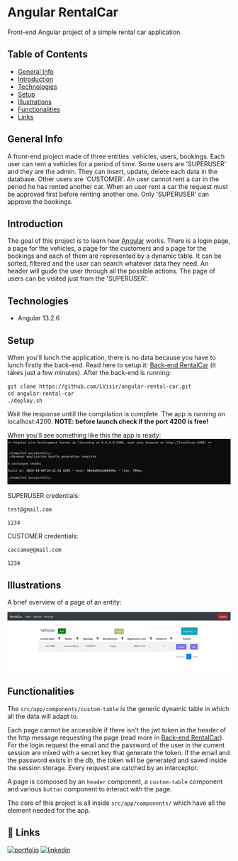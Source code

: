 
# Angular RentalCar

Front-end Angular project of a simple rental car application.

## Table of Contents

 - [General Info](#general-info)
 - [Introduction](#introduction)
 - [Technologies](#technologies)
 - [Setup](#setup)
 - [Illustrations](#illustrations)
 - [Functionalities](#functionalities)
 - [Links](#-links)
 

## General Info

A front-end project made of three entities: vehicles, users, bookings. Each user can rent a vehicles for a period of time. Some users are 'SUPERUSER' and they are the admin. They can insert, update, delete each data in the database. Other users are 'CUSTOMER'. An user cannot rent a car in the period he has rented another car. When an user rent a car the request must be approved first before renting another one. Only 'SUPERUSER' can approve the bookings.
## Introduction

The goal of this project is to learn how [Angular](https://angular.io/) works. There is a login page, a page for the vehicles, a page for the customers and a page for the bookings and each of them are represented by a dynamic table. It can be sorted, filtered and the user can search whatever data they need. An header will guide the user through all the possible actions. The page of users can be visited just from the 'SUPERUSER'.
## Technologies
- Angular 13.2.6
## Setup

When you'll lunch the application, there is no data because you have to lunch firstly the back-end. Read here to setup it: [Back-end RentalCar](https://github.com/LVisir/spring-rental-car?tab=readme-ov-file#setup) (it takes just a few minutes). After the back-end is running: 
```
git clone https://github.com/LVisir/angular-rental-car.git
cd angular-rental-car
./deploy.sh
```
Wait the response untill the compilation is complete. The app is running on localhost:4200. **NOTE: before launch check if the port 4200 is free!**

When you'll see something like this the app is ready:
![](./deploy_output.png)

SUPERUSER credentials:
```
test@gmail.com
```
```
1234
```

CUSTOMER credentials:
```
caccamo@gmail.com
```
```
1234
```
## Illustrations

A brief overview of a page of an entity:

![](./vehicles_page.PNG)
## Functionalities

The ```src/app/components/custom-table``` is the generic dynamic table in which all the data will adapt to. 

Each page cannot be accessible if there isn't the jwt token in the header of the http message requesting the page (read more in [Back-end RentalCar](https://github.com/LVisir/spring-rental-car#readme)). For the login request the email and the password of the user in the current session are mixed with a secret key that generate the token. If the email and the password exists in the db, the token will be generated and saved inside the session storage. Every request are catched by an interceptor.

A page is composed by an ```header``` component, a ```custom-table``` component and various ```button``` component to interact with the page.

The core of this project is all inside ```src/app/components/``` which have all the element needed for the app.
## 🔗 Links
[![portfolio](https://img.shields.io/badge/my_portfolio-000?style=for-the-badge&logo=ko-fi&logoColor=white)](https://github.com/LVisir)
[![linkedin](https://img.shields.io/badge/linkedin-0A66C2?style=for-the-badge&logo=linkedin&logoColor=white)](https://www.linkedin.com/in/edoardo-mariani-2903a5262/)

